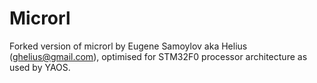 # Microrl

Forked version of microrl by Eugene Samoylov aka Helius (ghelius@gmail.com), optimised for STM32F0 processor architecture as used by YAOS.
